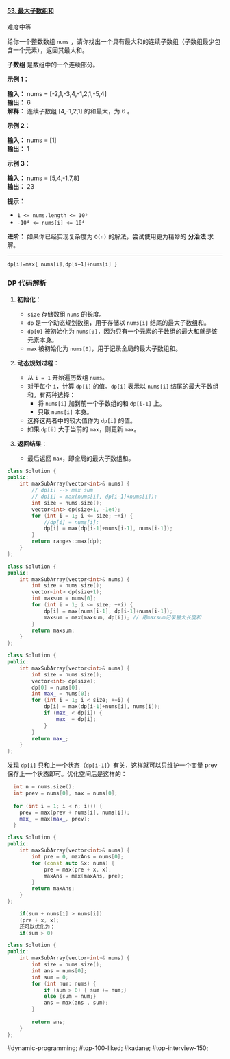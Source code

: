 #### [53. 最大子数组和](https://leetcode.cn/problems/maximum-subarray/)

难度中等

给你一个整数数组 `nums` ，请你找出一个具有最大和的连续子数组（子数组最少包含一个元素），返回其最大和。

**子数组** 是数组中的一个连续部分。

**示例 1：**

**输入：** nums = [-2,1,-3,4,-1,2,1,-5,4]  
**输出：** 6  
**解释：** 连续子数组 [4,-1,2,1] 的和最大，为 6 。

**示例 2：**

**输入：** nums = [1]  
**输出：** 1

**示例 3：**

**输入：** nums = [5,4,-1,7,8]  
**输出：** 23

**提示：**

-   `1 <= nums.length <= 10⁵`
-   `-10⁴ <= nums[i] <= 10⁴`

**进阶：** 如果你已经实现复杂度为 `O(n)` 的解法，尝试使用更为精妙的 **分治法** 求解。

---- ----

`dp[i]=max{ nums[i],dp[i−1]+nums[i] }`
### DP 代码解析
1. **初始化**：
    
    - `size` 存储数组 `nums` 的长度。
    - `dp` 是一个动态规划数组，用于存储以 `nums[i]` 结尾的最大子数组和。
    - `dp[0]` 被初始化为 `nums[0]`，因为只有一个元素的子数组的最大和就是该元素本身。
    - `max` 被初始化为 `nums[0]`，用于记录全局的最大子数组和。
2. **动态规划过程**：
    
    - 从 `i = 1` 开始遍历数组 `nums`。
    - 对于每个 `i`，计算 `dp[i]` 的值。`dp[i]` 表示以 `nums[i]` 结尾的最大子数组和。有两种选择：
        - 将 `nums[i]` 加到前一个子数组的和 `dp[i-1]` 上。
        - 只取 `nums[i]` 本身。
    - 选择这两者中的较大值作为 `dp[i]` 的值。
    - 如果 `dp[i]` 大于当前的 `max`，则更新 `max`。
3. **返回结果**：
    
    - 最后返回 `max`，即全局的最大子数组和。

```cpp
class Solution {
public:
    int maxSubArray(vector<int>& nums) {
        // dp[i] --> max sum
        // dp[i] = max(nums[i], dp[i-1]+nums[i]);
        int size = nums.size();
        vector<int> dp(size+1, -1e4);
        for (int i = 1; i <= size; ++i) {
            //dp[i] = nums[i];
            dp[i] = max(dp[i-1]+nums[i-1], nums[i-1]);
        }
        return ranges::max(dp);
    }
};
```

```cpp
class Solution {
public:
    int maxSubArray(vector<int>& nums) {
        int size = nums.size();
        vector<int> dp(size+1);
        int maxsum = nums[0];
        for (int i = 1; i <= size; ++i) {
            dp[i] = max(nums[i-1], dp[i-1]+nums[i-1]);
            maxsum = max(maxsum, dp[i]); // 用maxsum记录最大长度和
        }
        return maxsum;
    }
};
```

```cpp
class Solution {
public:
    int maxSubArray(vector<int>& nums) {
        int size = nums.size();
        vector<int> dp(size);
        dp[0] = nums[0];
        int max_ = nums[0];
        for (int i = 1; i < size; ++i) {
            dp[i] = max(dp[i-1]+nums[i], nums[i]);
            if (max_ < dp[i]) {
                max_ = dp[i];
            }
        }
        return max_;
    }
};
```
发现 `dp[i]` 只和上一个状态（`dp[i-1]`）有关，这样就可以只维护一个变量 prev 保存上一个状态即可。优化空间后是这样的：

```cpp
  int n = nums.size();
  int prev = nums[0], max = nums[0];
	
  for (int i = 1; i < n; i++) {
    prev = max(prev + nums[i], nums[i]);	
    max_ = max(max_, prev);
  }
```

```cpp
class Solution {
public:
    int maxSubArray(vector<int>& nums) {
        int pre = 0, maxAns = nums[0];
        for (const auto &x: nums) {
            pre = max(pre + x, x);
            maxAns = max(maxAns, pre);
        }
        return maxAns;
    }
};
```

```cpp
    if(sum + nums[i] > nums[i])
    (pre + x, x);
    还可以优化为：
    if(sum > 0)
```

```cpp
class Solution {
public:
    int maxSubArray(vector<int>& nums) {
        int size = nums.size();
        int ans = nums[0];
        int sum = 0;
        for (int num: nums) {
            if (sum > 0) { sum += num;}
            else {sum = num;}
            ans = max(ans , sum);
        }
        
        return ans;
    }
};
```
#dynamic-programming; #top-100-liked; #kadane; #top-interview-150; 